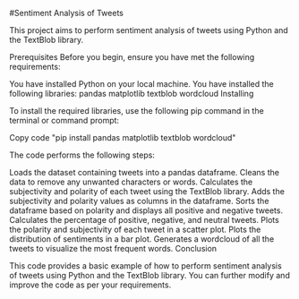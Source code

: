 #Sentiment Analysis of Tweets

This project aims to perform sentiment analysis of tweets using Python and the TextBlob library.

Prerequisites
Before you begin, ensure you have met the following requirements:

You have installed Python on your local machine.
You have installed the following libraries:
pandas
matplotlib
textblob
wordcloud
Installing

To install the required libraries, use the following pip command in the terminal or command prompt:

Copy code
"pip install pandas matplotlib textblob wordcloud"

The code performs the following steps:

Loads the dataset containing tweets into a pandas dataframe.
Cleans the data to remove any unwanted characters or words.
Calculates the subjectivity and polarity of each tweet using the TextBlob library.
Adds the subjectivity and polarity values as columns in the dataframe.
Sorts the dataframe based on polarity and displays all positive and negative tweets.
Calculates the percentage of positive, negative, and neutral tweets.
Plots the polarity and subjectivity of each tweet in a scatter plot.
Plots the distribution of sentiments in a bar plot.
Generates a wordcloud of all the tweets to visualize the most frequent words.
Conclusion

This code provides a basic example of how to perform sentiment analysis of tweets using Python and the TextBlob library. You can further modify and improve the code as per your requirements.
